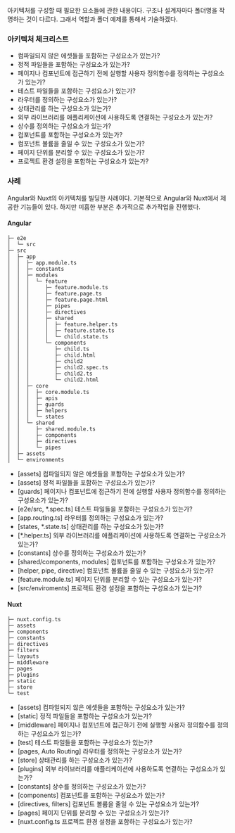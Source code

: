 아키텍처를 구성할 때 필요한 요소들에 관한 내용이다. 구조나 설계자마다 폴더명을 작명하는 것이 다르다. 그래서 역할과 폴더 예제를 통해서 기술하겠다.

### 아키텍처 체크리스트
- 컴파일되지 않은 에셋들을 포함하는 구성요소가 있는가?
- 정적 파일들을 포함하는 구성요소가 있는가?
- 페이지나 컴포넌트에 접근하기 전에 실행할 사용자 정의함수를 정의하는 구성요소가 있는가?
- 테스트 파일들을 포함하는 구성요소가 있는가?
- 라우터를 정의하는 구성요소가 있는가?
- 상태관리를 하는 구성요소가 있는가?
- 외부 라이브러리를 애플리케이션에 사용하도록 연결하는 구성요소가 있는가?
- 상수를 정의하는 구성요소가 있는가?
- 컴포넌트를 포함하는 구성요소가 있는가?
- 컴포넌트 볼륨을 줄일 수 있는 구성요소가 있는가?
- 페이지 단위를 분리할 수 있는 구성요소가 있는가?
- 프로젝트 환경 설정을 포함하는 구성요소가 있는가?

### 사례
Angular와 Nuxt의 아키텍처를 빌딩한 사례이다. 기본적으로 Angular와 Nuxt에서 제공한 기능들이 있다. 하지만 미흡한 부분은 추가적으로 추가작업을 진행했다.

#### Angular
```
├─ e2e
│  └─ src
├─ src
│  ├─ app
│  │  ├─ app.module.ts
│  │  ├─ constants
│  │  ├─ modules
│  │  │  └─ feature
│  │  │     ├─ feature.module.ts
│  │  │     ├─ feature.page.ts
│  │  │     ├─ feature.page.html
│  │  │     ├─ pipes
│  │  │     ├─ directives
│  │  │     ├─ shared
│  │  │     │  ├─ feature.helper.ts
│  │  │     │  ├─ feature.state.ts
│  │  │     │  └─ child.state.ts
│  │  │     └─ components
│  │  │        ├─ child.ts
│  │  │        ├─ child.html
│  │  │        ├─ child2
│  │  │        ├─ child2.spec.ts
│  │  │        ├─ child2.ts
│  │  │        └─ child2.html
│  │  ├─ core
│  │  │  ├─ core.module.ts
│  │  │  ├─ apis
│  │  │  ├─ guards
│  │  │  ├─ helpers
│  │  │  └─ states
│  │  └─ shared
│  │     ├─ shared.module.ts
│  │     ├─ components
│  │     ├─ directives
│  │     └─ pipes
│  ├─ assets
│  └─ environments
```

- [assets] 컴파일되지 않은 에셋들을 포함하는 구성요소가 있는가?
- [assets] 정적 파일들을 포함하는 구성요소가 있는가?
- [guards] 페이지나 컴포넌트에 접근하기 전에 실행할 사용자 정의함수를 정의하는 구성요소가 있는가?
- [e2e/src, *.spec.ts] 테스트 파일들을 포함하는 구성요소가 있는가?
- [app.routing.ts] 라우터를 정의하는 구성요소가 있는가?
- [states, *.state.ts] 상태관리를 하는 구성요소가 있는가?
- [*.helper.ts] 외부 라이브러리를 애플리케이션에 사용하도록 연결하는 구성요소가 있는가?
- [constants] 상수를 정의하는 구성요소가 있는가?
- [shared/components, modules] 컴포넌트를 포함하는 구성요소가 있는가?
- [helper, pipe, directive] 컴포넌트 볼륨을 줄일 수 있는 구성요소가 있는가?
- [feature.module.ts] 페이지 단위를 분리할 수 있는 구성요소가 있는가?
- [src/enviroments] 프로젝트 환경 설정을 포함하는 구성요소가 있는가?

#### Nuxt
```
├─ nuxt.config.ts
├─ assets
├─ components
├─ constants
├─ directives
├─ filters
├─ layouts
├─ middleware
├─ pages
├─ plugins
├─ static
├─ store
└─ test
```

- [assets] 컴파일되지 않은 에셋들을 포함하는 구성요소가 있는가?
- [static] 정적 파일들을 포함하는 구성요소가 있는가?
- [middleware] 페이지나 컴포넌트에 접근하기 전에 실행할 사용자 정의함수를 정의하는 구성요소가 있는가?
- [test] 테스트 파일들을 포함하는 구성요소가 있는가?
- [pages, Auto Routing] 라우터를 정의하는 구성요소가 있는가?
- [store] 상태관리를 하는 구성요소가 있는가?
- [plugins] 외부 라이브러리를 애플리케이션에 사용하도록 연결하는 구성요소가 있는가?
- [constants] 상수를 정의하는 구성요소가 있는가?
- [components] 컴포넌트를 포함하는 구성요소가 있는가?
- [directives, filters] 컴포넌트 볼륨을 줄일 수 있는 구성요소가 있는가?
- [pages] 페이지 단위를 분리할 수 있는 구성요소가 있는가?
- [nuxt.config.ts 프로젝트 환경 설정을 포함하는 구성요소가 있는가?